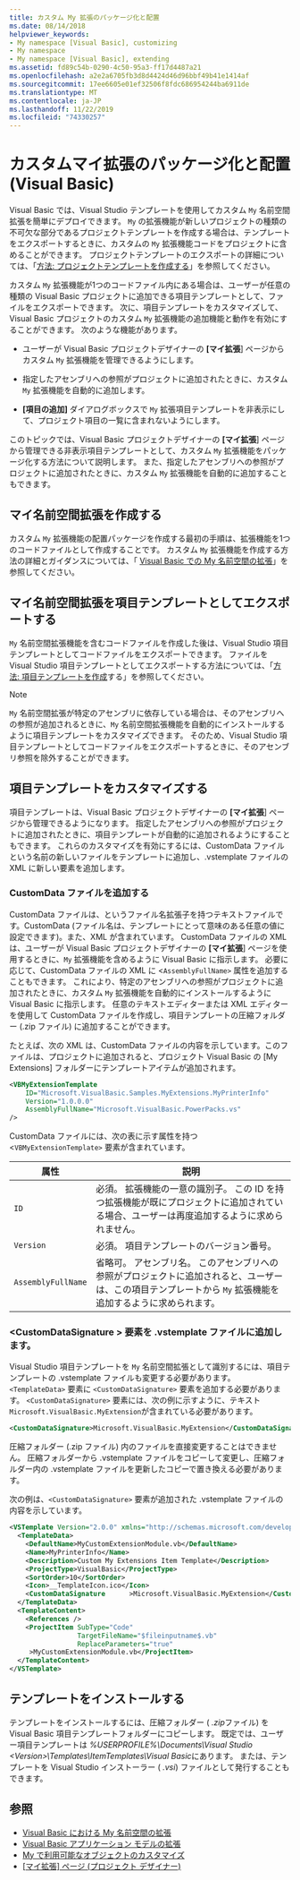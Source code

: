 ```yaml
---
title: カスタム My 拡張のパッケージ化と配置
ms.date: 08/14/2018
helpviewer_keywords:
- My namespace [Visual Basic], customizing
- My namespace
- My namespace [Visual Basic], extending
ms.assetid: fd89c54b-0290-4c50-95a3-ff17d4487a21
ms.openlocfilehash: a2e2a6705fb3d8d4424d46d96bbf49b41e1414af
ms.sourcegitcommit: 17ee6605e01ef32506f8fdc686954244ba6911de
ms.translationtype: MT
ms.contentlocale: ja-JP
ms.lasthandoff: 11/22/2019
ms.locfileid: "74330257"
---
```

# <a name="package-and-deploy-custom-my-extensions-visual-basic"></a>カスタムマイ拡張のパッケージ化と配置 (Visual Basic)

Visual Basic では、Visual Studio テンプレートを使用してカスタム `My` 名前空間拡張を簡単にデプロイできます。 `My` の拡張機能が新しいプロジェクトの種類の不可欠な部分であるプロジェクトテンプレートを作成する場合は、テンプレートをエクスポートするときに、カスタムの `My` 拡張機能コードをプロジェクトに含めることができます。 プロジェクトテンプレートのエクスポートの詳細については、「[方法: プロジェクトテンプレートを作成する](/visualstudio/ide/how-to-create-project-templates)」を参照してください。

カスタム `My` 拡張機能が1つのコードファイル内にある場合は、ユーザーが任意の種類の Visual Basic プロジェクトに追加できる項目テンプレートとして、ファイルをエクスポートできます。 次に、項目テンプレートをカスタマイズして、Visual Basic プロジェクトのカスタム `My` 拡張機能の追加機能と動作を有効にすることができます。 次のような機能があります。

- ユーザーが Visual Basic プロジェクトデザイナーの **[マイ拡張**] ページからカスタム `My` 拡張機能を管理できるようにします。

- 指定したアセンブリへの参照がプロジェクトに追加されたときに、カスタム `My` 拡張機能を自動的に追加します。

- **[項目の追加]** ダイアログボックスで `My` 拡張項目テンプレートを非表示にして、プロジェクト項目の一覧に含まれないようにします。

このトピックでは、Visual Basic プロジェクトデザイナーの **[マイ拡張**] ページから管理できる非表示項目テンプレートとして、カスタム `My` 拡張機能をパッケージ化する方法について説明します。 また、指定したアセンブリへの参照がプロジェクトに追加されたときに、カスタム `My` 拡張機能を自動的に追加することもできます。

## <a name="create-a-my-namespace-extension"></a>マイ名前空間拡張を作成する

カスタム `My` 拡張機能の配置パッケージを作成する最初の手順は、拡張機能を1つのコードファイルとして作成することです。 カスタム `My` 拡張機能を作成する方法の詳細とガイダンスについては、「 [Visual Basic での My 名前空間の拡張](../../../visual-basic/developing-apps/customizing-extending-my/extending-the-my-namespace.md)」を参照してください。

## <a name="export-a-my-namespace-extension-as-an-item-template"></a>マイ名前空間拡張を項目テンプレートとしてエクスポートする

`My` 名前空間拡張機能を含むコードファイルを作成した後は、Visual Studio 項目テンプレートとしてコードファイルをエクスポートできます。 ファイルを Visual Studio 項目テンプレートとしてエクスポートする方法については、「[方法: 項目テンプレートを作成](/visualstudio/ide/how-to-create-item-templates)する」を参照してください。

> [!NOTE]
> `My` 名前空間拡張が特定のアセンブリに依存している場合は、そのアセンブリへの参照が追加されるときに、`My` 名前空間拡張機能を自動的にインストールするように項目テンプレートをカスタマイズできます。 そのため、Visual Studio 項目テンプレートとしてコードファイルをエクスポートするときに、そのアセンブリ参照を除外することができます。

## <a name="customize-the-item-template"></a>項目テンプレートをカスタマイズする

項目テンプレートは、Visual Basic プロジェクトデザイナーの **[マイ拡張**] ページから管理できるようになります。 指定したアセンブリへの参照がプロジェクトに追加されたときに、項目テンプレートが自動的に追加されるようにすることもできます。 これらのカスタマイズを有効にするには、CustomData ファイルという名前の新しいファイルをテンプレートに追加し、.vstemplate ファイルの XML に新しい要素を追加します。

### <a name="add-the-customdata-file"></a>CustomData ファイルを追加する

CustomData ファイルは、というファイル名拡張子を持つテキストファイルです。CustomData (ファイル名は、テンプレートにとって意味のある任意の値に設定できます)。また、XML が含まれています。 CustomData ファイルの XML は、ユーザーが Visual Basic プロジェクトデザイナーの **[マイ拡張**] ページを使用するときに、`My` 拡張機能を含めるように Visual Basic に指示します。 必要に応じて、CustomData ファイルの XML に <`AssemblyFullName>` 属性を追加することもできます。 これにより、特定のアセンブリへの参照がプロジェクトに追加されたときに、カスタム `My` 拡張機能を自動的にインストールするように Visual Basic に指示します。 任意のテキストエディターまたは XML エディターを使用して CustomData ファイルを作成し、項目テンプレートの圧縮フォルダー (.zip ファイル) に追加することができます。

たとえば、次の XML は、CustomData ファイルの内容を示しています。このファイルは、プロジェクトに追加されると、プロジェクト Visual Basic の [My Extensions] フォルダーにテンプレートアイテムが追加されます。

```xml
<VBMyExtensionTemplate
    ID="Microsoft.VisualBasic.Samples.MyExtensions.MyPrinterInfo"
    Version="1.0.0.0"
    AssemblyFullName="Microsoft.VisualBasic.PowerPacks.vs"
/>
```

CustomData ファイルには、次の表に示す属性を持つ <`VBMyExtensionTemplate>` 要素が含まれています。

|属性|説明|
|---|---|
|`ID`|必須。 拡張機能の一意の識別子。 この ID を持つ拡張機能が既にプロジェクトに追加されている場合、ユーザーは再度追加するように求められません。|
|`Version`|必須。 項目テンプレートのバージョン番号。|
|`AssemblyFullName`|省略可。 アセンブリ名。 このアセンブリへの参照がプロジェクトに追加されると、ユーザーは、この項目テンプレートから `My` 拡張機能を追加するように求められます。|

### <a name="add-the-customdatasignature-element-to-the-vstemplate-file"></a>\<CustomDataSignature > 要素を .vstemplate ファイルに追加します。

Visual Studio 項目テンプレートを `My` 名前空間拡張として識別するには、項目テンプレートの .vstemplate ファイルも変更する必要があります。 `<TemplateData>` 要素に `<CustomDataSignature>` 要素を追加する必要があります。 `<CustomDataSignature>` 要素には、次の例に示すように、テキスト `Microsoft.VisualBasic.MyExtension`が含まれている必要があります。

```xml
<CustomDataSignature>Microsoft.VisualBasic.MyExtension</CustomDataSignature>
```

圧縮フォルダー (.zip ファイル) 内のファイルを直接変更することはできません。 圧縮フォルダーから .vstemplate ファイルをコピーして変更し、圧縮フォルダー内の .vstemplate ファイルを更新したコピーで置き換える必要があります。

次の例は、`<CustomDataSignature>` 要素が追加された .vstemplate ファイルの内容を示しています。

```xml
<VSTemplate Version="2.0.0" xmlns="http://schemas.microsoft.com/developer/vstemplate/2005" Type="Item">
  <TemplateData>
    <DefaultName>MyCustomExtensionModule.vb</DefaultName>
    <Name>MyPrinterInfo</Name>
    <Description>Custom My Extensions Item Template</Description>
    <ProjectType>VisualBasic</ProjectType>
    <SortOrder>10</SortOrder>
    <Icon>__TemplateIcon.ico</Icon>
    <CustomDataSignature      >Microsoft.VisualBasic.MyExtension</CustomDataSignature>
  </TemplateData>
  <TemplateContent>
    <References />
    <ProjectItem SubType="Code"
                 TargetFileName="$fileinputname$.vb"
                 ReplaceParameters="true"
     >MyCustomExtensionModule.vb</ProjectItem>
  </TemplateContent>
</VSTemplate>
```

## <a name="install-the-template"></a>テンプレートをインストールする

テンプレートをインストールするには、圧縮フォルダー ( *.zip*ファイル) を Visual Basic 項目テンプレートフォルダーにコピーします。 既定では、ユーザー項目テンプレートは *%USERPROFILE%\Documents\Visual Studio \<Version\>\Templates\ItemTemplates\Visual Basic*にあります。 または、テンプレートを Visual Studio インストーラー ( *.vsi*) ファイルとして発行することもできます。

## <a name="see-also"></a>参照

- [Visual Basic における My 名前空間の拡張](../../../visual-basic/developing-apps/customizing-extending-my/extending-the-my-namespace.md)
- [Visual Basic アプリケーション モデルの拡張](../../../visual-basic/developing-apps/customizing-extending-my/extending-the-visual-basic-application-model.md)
- [My で利用可能なオブジェクトのカスタマイズ](../../../visual-basic/developing-apps/customizing-extending-my/customizing-which-objects-are-available-in-my.md)
- [[マイ拡張] ページ (プロジェクト デザイナー)](/visualstudio/ide/reference/my-extensions-page-project-designer-visual-basic)

